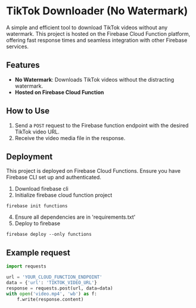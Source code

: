 # TikTok Downloader (No Watermark)

A simple and efficient tool to download TikTok videos without any watermark. This project is hosted on the Firebase Cloud Function platform, offering fast response times and seamless integration with other Firebase services.

## Features

- **No Watermark**: Downloads TikTok videos without the distracting watermark.
- **Hosted on Firebase Cloud Function**

## How to Use

1. Send a `POST` request to the Firebase function endpoint with the desired TikTok video URL.
2. Receive the video media file in the response.

## Deployment

This project is deployed on Firebase Cloud Functions. Ensure you have Firebase CLI set up and authenticated.

1. Download firebase cli
2. Initialize firebase cloud function project
   
```shell
firebase init functions
```
4. Ensure all dependencies are in 'requirements.txt'
5. Deploy to firebase
```shell
firebase deploy --only functions
```

## Example request

```python
import requests

url = 'YOUR_CLOUD_FUNCTION_ENDPOINT'
data = {'url': 'TIKTOK_VIDEO_URL'}
response = requests.post(url, data=data)
with open('video.mp4', 'wb') as f:
    f.write(response.content)
```
